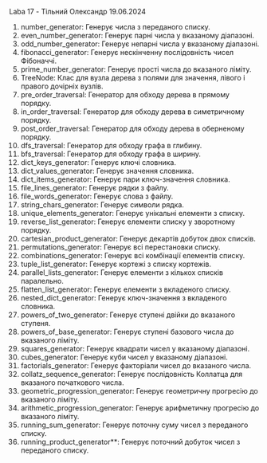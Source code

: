 Laba 17 - Тільний Олександр 19.06.2024
1. number_generator: Генерує числа з переданого списку.
2. even_number_generator: Генерує парні числа у вказаному діапазоні.
3. odd_number_generator: Генерує непарні числа у вказаному діапазоні.
4. fibonacci_generator: Генерує нескінченну послідовність чисел Фібоначчі.
5. prime_number_generator: Генерує прості числа до вказаного ліміту.
6. TreeNode: Клас для вузла дерева з полями для значення, лівого і правого дочірніх вузлів.
7. pre_order_traversal: Генератор для обходу дерева в прямому порядку.
8. in_order_traversal: Генератор для обходу дерева в симетричному порядку.
9. post_order_traversal: Генератор для обходу дерева в оберненому порядку.
10. dfs_traversal: Генератор для обходу графа в глибину.
11. bfs_traversal: Генератор для обходу графа в ширину.
12. dict_keys_generator: Генерує ключі словника.
13. dict_values_generator: Генерує значення словника.
14. dict_items_generator: Генерує пари ключ-значення словника.
15. file_lines_generator: Генерує рядки з файлу.
16. file_words_generator: Генерує слова з файлу.
17. string_chars_generator: Генерує символи рядка.
18. unique_elements_generator: Генерує унікальні елементи з списку.
19. reverse_list_generator: Генерує елементи списку у зворотному порядку.
20. cartesian_product_generator: Генерує декартів добуток двох списків.
21. permutations_generator: Генерує всі перестановки списку.
22. combinations_generator: Генерує всі комбінації елементів списку.
23. tuple_list_generator: Генерує кортежі з списку кортежів.
24. parallel_lists_generator: Генерує елементи з кількох списків паралельно.
25. flatten_list_generator: Генерує елементи з вкладеного списку.
26. nested_dict_generator: Генерує ключ-значення з вкладеного словника.
27. powers_of_two_generator: Генерує ступені двійки до вказаного ступеня.
28. powers_of_base_generator: Генерує ступені базового числа до вказаного ліміту.
29. squares_generator: Генерує квадрати чисел у вказаному діапазоні.
30. cubes_generator: Генерує куби чисел у вказаному діапазоні.
31. factorials_generator: Генерує факторіали чисел до вказаного числа.
32. collatz_sequence_generator: Генерує послідовність Коллатца для вказаного початкового числа.
33. geometric_progression_generator: Генерує геометричну прогресію до вказаного ліміту.
34. arithmetic_progression_generator: Генерує арифметичну прогресію до вказаного ліміту.
35. running_sum_generator: Генерує поточну суму чисел з переданого списку.
36. running_product_generator**: Генерує поточний добуток чисел з переданого списку.
